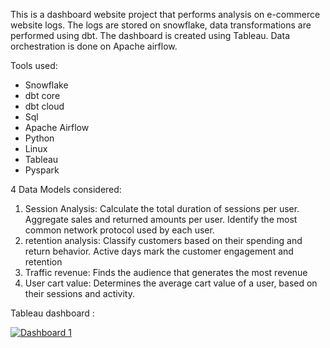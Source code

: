 This is a dashboard website project that performs analysis on e-commerce website logs. The logs are stored on snowflake, data transformations are performed using dbt. The dashboard is created using Tableau. Data orchestration is done on Apache airflow.

Tools used:

* Snowflake
* dbt core
* dbt cloud
* Sql
* Apache Airflow
* Python
* Linux
* Tableau
* Pyspark


4 Data Models considered:

1. Session Analysis:
Calculate the total duration of sessions per user.
Aggregate sales and returned amounts per user.
Identify the most common network protocol used by each user.
2. retention analysis:
Classify customers based on their spending and return behavior.
Active days mark the customer engagement and retention 
3. Traffic revenue:
Finds the audience that generates the most revenue
4. User cart value:
Determines the average cart value of a user, based on their sessions and activity.


Tableau dashboard : <div class='tableauPlaceholder' id='viz1725641065605' style='position: relative'><noscript><a href='#'><img alt='Dashboard 1 ' src='https:&#47;&#47;public.tableau.com&#47;static&#47;images&#47;ec&#47;ecommerce_analysis_17256397926520&#47;Dashboard1&#47;1_rss.png' style='border: none' /></a></noscript><object class='tableauViz'  style='display:none;'><param name='host_url' value='https%3A%2F%2Fpublic.tableau.com%2F' /> <param name='embed_code_version' value='3' /> <param name='site_root' value='' /><param name='name' value='ecommerce_analysis_17256397926520&#47;Dashboard1' /><param name='tabs' value='no' /><param name='toolbar' value='yes' /><param name='static_image' value='https:&#47;&#47;public.tableau.com&#47;static&#47;images&#47;ec&#47;ecommerce_analysis_17256397926520&#47;Dashboard1&#47;1.png' /> <param name='animate_transition' value='yes' /><param name='display_static_image' value='yes' /><param name='display_spinner' value='yes' /><param name='display_overlay' value='yes' /><param name='display_count' value='yes' /><param name='language' value='en-US' /><param name='filter' value='publish=yes' /></object></div>                <script type='text/javascript'>                    var divElement = document.getElementById('viz1725641065605');                    var vizElement = divElement.getElementsByTagName('object')[0];                    if ( divElement.offsetWidth > 800 ) { vizElement.style.width='1000px';vizElement.style.height='827px';} else if ( divElement.offsetWidth > 500 ) { vizElement.style.width='1000px';vizElement.style.height='827px';} else { vizElement.style.width='100%';vizElement.style.height='1327px';}                     var scriptElement = document.createElement('script');                    scriptElement.src = 'https://public.tableau.com/javascripts/api/viz_v1.js';                    vizElement.parentNode.insertBefore(scriptElement, vizElement);                </script>


